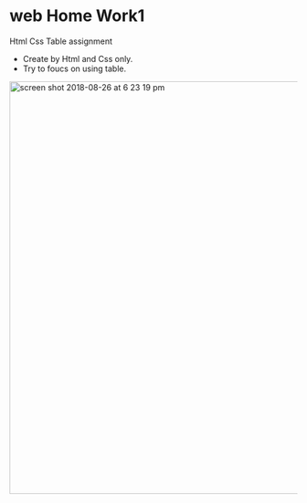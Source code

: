 # web Home Work1
Html Css Table assignment

+  Create by Html and Css only.
+  Try to foucs on using table.
 
<img width="723" alt="screen shot 2018-08-26 at 6 23 19 pm" src="https://user-images.githubusercontent.com/12676014/44633755-26a1f100-a95d-11e8-9fc8-2c0cabfcc6ab.png">
